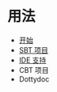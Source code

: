 # 用法

* [开始](getting-started.md)
* [SBT 项目](sbt-project.md)
* [IDE 支持](ide-support.md)
* CBT 项目
* Dottydoc
